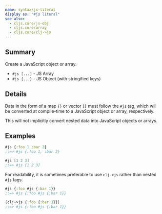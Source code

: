 ```yaml
---
name: syntax/js-literal
display as: "#js literal"
see also:
  - cljs.core/js-obj
  - cljs.core/array
  - cljs.core/clj->js
---
```


## Summary

Create a JavaScript object or array.

- `#js [...]` - JS Array
- `#js {...}` - JS Object (with stringified keys)

## Details

Data in the form of a map `{}` or vector `[]` must follow the `#js` tag, which
will be converted at compile-time to a JavaScript object or array, respectively.

This will not implicitly convert nested data into JavaScript objects or arrays.

## Examples

```clj
#js {:foo 1 :bar 2}
;;=> #js {:foo 1, :bar 2}

#js [1 2 3]
;;=> #js [1 2 3]
```

For readability, it is sometimes preferable to use `clj->js` rather than nested
`#js` tags.

```clj
#js {:foo #js {:bar 1}}
;;=> #js {:foo #js {:bar 1}}

(clj->js {:foo {:bar 1}})
;;=> #js {:foo #js {:bar 1}}
```
